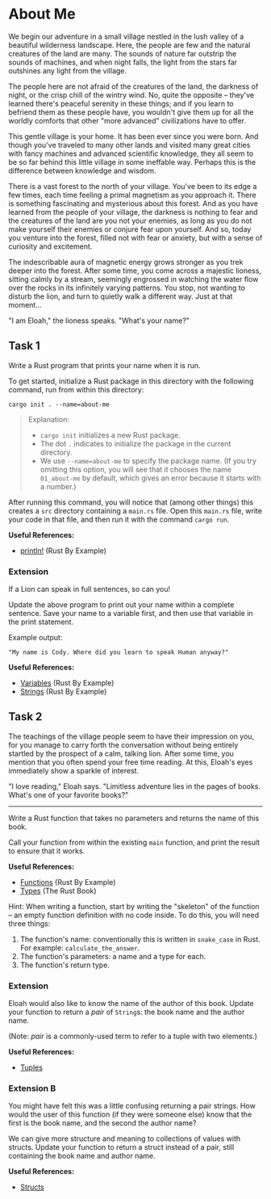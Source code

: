 # About Me

We begin our adventure in a small village nestled in the lush valley of a beautiful wilderness
landscape. Here, the people are few and the natural creatures of the land are many. The sounds of
nature far outstrip the sounds of machines, and when night falls, the light from the stars far
outshines any light from the village.

The people here are not afraid of the creatures of the land, the darkness of night, or the crisp
chill of the wintry wind. No, quite the opposite – they've learned there's peaceful serenity in
these things; and if you learn to befriend them as these people have, you wouldn't give them up for
all the worldly comforts that other "more advanced" civilizations have to offer.

This gentle village is your home. It has been ever since you were born. And though you've traveled
to many other lands and visited many great cities with fancy machines and advanced scientific
knowledge, they all seem to be so far behind this little village in some ineffable way. Perhaps this
is the difference between knowledge and wisdom.

There is a vast forest to the north of your village. You've been to its edge a few times, each time
feeling a primal magnetism as you approach it. There is something fascinating and mysterious about
this forest. And as you have learned from the people of your village, the darkness is nothing to
fear and the creatures of the land are you not your enemies, as long as you do not make yourself
their enemies or conjure fear upon yourself. And so, today you venture into the forest, filled not
with fear or anxiety, but with a sense of curiosity and excitement.

The indescribable aura of magnetic energy grows stronger as you trek deeper into the forest. After
some time, you come across a majestic lioness, sitting calmly by a stream, seemingly engrossed in
watching the water flow over the rocks in its infinitely varying patterns. You stop, not wanting to
disturb the lion, and turn to quietly walk a different way. Just at that moment...

"I am Eloah," the lioness speaks. "What's your name?"

## Task 1

Write a Rust program that prints your name when it is run.

To get started, initialize a Rust package in this directory with the following command, run from
within this directory:

```
cargo init . --name=about-me
```

> Explanation:
>
>  - `cargo init` initializes a new Rust package.
>  - The dot `.` indicates to initialize the package in the current directory.
>  - We use `--name=about-me` to specify the package name. (If you try omitting this option, you
>    will see that it chooses the name `01_about-me` by default, which gives an error because it
>    starts with a number.)

After running this command, you will notice that (among other things) this creates a `src` directory
containing a `main.rs` file. Open this `main.rs` file, write your code in that file, and then run it
with the command `cargo run`.

**Useful References:**

 - [println!](https://doc.rust-lang.org/rust-by-example/hello/print.html) (Rust By Example)

### Extension

If a Lion can speak in full sentences, so can you!

Update the above program to print out your name within a complete sentence. Save your name to a
variable first, and then use that variable in the print statement.

Example output:

```
"My name is Cody. Where did you learn to speak Human anyway?"
```

**Useful References:**
 - [Variables](https://doc.rust-lang.org/rust-by-example/variable_bindings.html) (Rust By Example)
 - [Strings](https://doc.rust-lang.org/rust-by-example/std/str.html) (Rust By Example)

## Task 2

The teachings of the village people seem to have their impression on you, for you manage to carry
forth the conversation without being entirely startled by the prospect of a calm, talking lion.
After some time, you mention that you often spend your free time reading. At this, Eloah's eyes
immediately show a sparkle of interest.

"I love reading," Eloah says. "Limitless adventure lies in the pages of books. What's one of your
favorite books?"

---

Write a Rust function that takes no parameters and returns the name of this book.

Call your function from within the existing `main` function, and print the result to ensure that it
works.

**Useful References:**
 - [Functions](https://doc.rust-lang.org/rust-by-example/fn.html) (Rust By Example)
 - [Types](https://doc.rust-lang.org/book/ch03-02-data-types.html) (The Rust Book)

Hint: When writing a function, start by writing the "skeleton" of the function – an empty function
definition with no code inside. To do this, you will need three things:

1. The function's name: conventionally this is written in `snake_case` in Rust. For example:
   `calculate_the_answer`.
2. The function's parameters: a name and a type for each.
3. The function's return type.

### Extension

Eloah would also like to know the name of the author of this book. Update your function to return a
*pair* of `String`s: the book name and the author name.

(Note: *pair* is a commonly-used term to refer to a tuple with two elements.)

**Useful References:**
 - [Tuples](https://doc.rust-lang.org/rust-by-example/primitives/tuples.html)

### Extension B

You might have felt this was a little confusing returning a pair strings. How would the user of this
function (if they were someone else) know that the first is the book name, and the second the author
name?

We can give more structure and meaning to collections of values with structs. Update your function
to return a struct instead of a pair, still containing the book name and author name.

**Useful References:**
 - [Structs](https://doc.rust-lang.org/rust-by-example/custom_types/structs.html)
